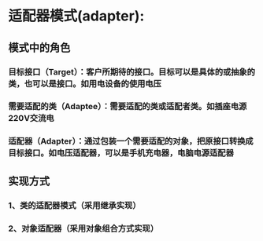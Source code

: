 # 适配器模式(adapter):
## 模式中的角色
### 目标接口（Target）：客户所期待的接口。目标可以是具体的或抽象的类，也可以是接口。如用电设备的使用电压
### 需要适配的类（Adaptee）：需要适配的类或适配者类。如插座电源220V交流电
### 适配器（Adapter）：通过包装一个需要适配的对象，把原接口转换成目标接口。如电压适配器，可以是手机充电器，电脑电源适配器
## 实现方式
### 1、类的适配器模式（采用继承实现）
### 2、对象适配器（采用对象组合方式实现）

